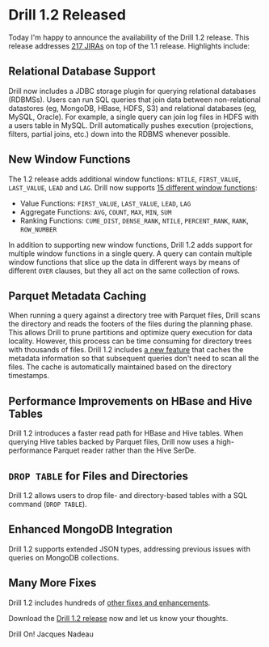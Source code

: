 # Drill 1.2 Released
Today I'm happy to announce the availability of the Drill 1.2 release. This release addresses [217 JIRAs](https://issues.apache.org/jira/secure/ReleaseNote.jspa?version=12332042&projectId=12313820) on top of the 1.1 release. Highlights include:

## Relational Database Support

Drill now includes a JDBC storage plugin for querying relational databases (RDBMSs). Users can run SQL queries that join data between non-relational datastores (eg, MongoDB, HBase, HDFS, S3) and relational databases (eg, MySQL, Oracle). For example, a single query can join log files in HDFS with a users table in MySQL. Drill automatically pushes execution (projections, filters, partial joins, etc.) down into the RDBMS whenever possible.

## New Window Functions

The 1.2 release adds additional window functions: `NTILE`, `FIRST_VALUE`, `LAST_VALUE`, `LEAD` and `LAG`. Drill now supports [15 different window functions]({{site.baseurl}}/docs/sql-window-functions-introduction/):

  * Value Functions: `FIRST_VALUE`, `LAST_VALUE`, `LEAD`, `LAG`
  * Aggregate Functions: `AVG`, `COUNT`, `MAX`, `MIN`, `SUM`
  * Ranking Functions: `CUME_DIST`, `DENSE_RANK`, `NTILE`, `PERCENT_RANK`, `RANK`, `ROW_NUMBER`

In addition to supporting new window functions, Drill 1.2 adds support for multiple window functions in a single query. A query can contain multiple window functions that slice up the data in different ways by means of different `OVER` clauses, but they all act on the same collection of rows.

## Parquet Metadata Caching

When running a query against a directory tree with Parquet files, Drill scans the directory and reads the footers of the files during the planning phase. This allows Drill to prune partitions and optimize query execution for data locality. However, this process can be time consuming for directory trees with thousands of files. Drill 1.2 includes [a new feature]({{site.baseurl}}/docs/optimizing-parquet-reading/) that caches the metadata information so that subsequent queries don't need to scan all the files. The cache is automatically maintained based on the directory timestamps.

## Performance Improvements on HBase and Hive Tables

Drill 1.2 introduces a faster read path for HBase and Hive tables. When querying Hive tables backed by Parquet files, Drill now uses a high-performance Parquet reader rather than the Hive SerDe.

## `DROP TABLE` for Files and Directories

Drill 1.2 allows users to drop file- and directory-based tables with a SQL command (`DROP TABLE`).

## Enhanced MongoDB Integration

Drill 1.2 supports extended JSON types, addressing previous issues with queries on MongoDB collections. 

## Many More Fixes
Drill 1.2 includes hundreds of [other fixes and enhancements](https://issues.apache.org/jira/secure/ReleaseNote.jspa?version=12332042&projectId=12313820).

Download the [Drill 1.2 release](https://drill.apache.org/download/) now and let us know your thoughts.

Drill On!
Jacques Nadeau
